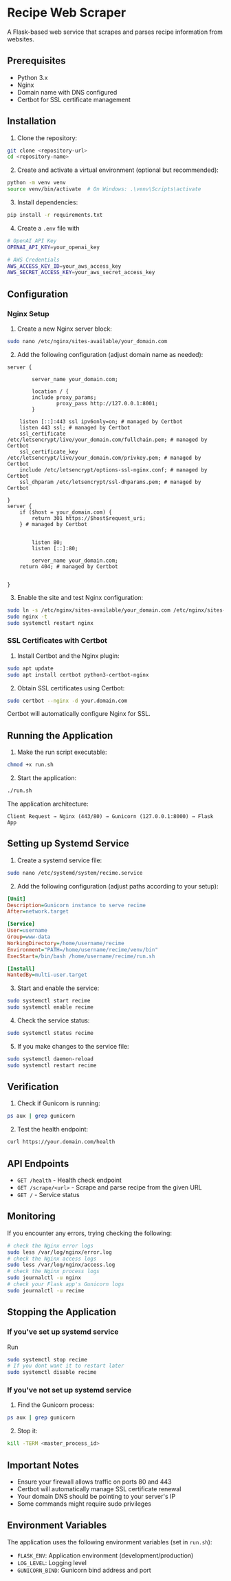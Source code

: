 # Recipe Web Scraper

A Flask-based web service that scrapes and parses recipe information from websites.

## Prerequisites

- Python 3.x
- Nginx
- Domain name with DNS configured
- Certbot for SSL certificate management

## Installation

1. Clone the repository:
```bash
git clone <repository-url>
cd <repository-name>
```

2. Create and activate a virtual environment (optional but recommended):
```bash
python -m venv venv
source venv/bin/activate  # On Windows: .\venv\Scripts\activate
```

3. Install dependencies:
```bash
pip install -r requirements.txt
```

4. Create a `.env` file with
```bash
# OpenAI API Key
OPENAI_API_KEY=your_openai_key

# AWS Credentials
AWS_ACCESS_KEY_ID=your_aws_access_key
AWS_SECRET_ACCESS_KEY=your_aws_secret_access_key
```

## Configuration

### Nginx Setup
1. Create a new Nginx server block:
```bash
sudo nano /etc/nginx/sites-available/your_domain.com
```

2. Add the following configuration (adjust domain name as needed):
```nginx
server {

        server_name your_domain.com;

        location / {
		include proxy_params;
                proxy_pass http://127.0.0.1:8001;
        }

    listen [::]:443 ssl ipv6only=on; # managed by Certbot
    listen 443 ssl; # managed by Certbot
    ssl_certificate /etc/letsencrypt/live/your_domain.com/fullchain.pem; # managed by Certbot
    ssl_certificate_key /etc/letsencrypt/live/your_domain.com/privkey.pem; # managed by Certbot
    include /etc/letsencrypt/options-ssl-nginx.conf; # managed by Certbot
    ssl_dhparam /etc/letsencrypt/ssl-dhparams.pem; # managed by Certbot

}
server {
    if ($host = your_domain.com) {
        return 301 https://$host$request_uri;
    } # managed by Certbot


        listen 80;
        listen [::]:80;

        server_name your_domain.com;
    return 404; # managed by Certbot


}
```

3. Enable the site and test Nginx configuration:
```bash
sudo ln -s /etc/nginx/sites-available/your_domain.com /etc/nginx/sites-enabled/
sudo nginx -t
sudo systemctl restart nginx
```

### SSL Certificates with Certbot
1. Install Certbot and the Nginx plugin:
```bash
sudo apt update
sudo apt install certbot python3-certbot-nginx
```

2. Obtain SSL certificates using Certbot:
```bash
sudo certbot --nginx -d your.domain.com
```
Certbot will automatically configure Nginx for SSL.

## Running the Application

1. Make the run script executable:
```bash
chmod +x run.sh
```

2. Start the application:
```bash
./run.sh
```

The application architecture:
```
Client Request → Nginx (443/80) → Gunicorn (127.0.0.1:8000) → Flask App
```

## Setting up Systemd Service

1. Create a systemd service file:
```bash
sudo nano /etc/systemd/system/recime.service
```

2. Add the following configuration (adjust paths according to your setup):
```ini
[Unit]
Description=Gunicorn instance to serve recime
After=network.target

[Service]
User=username
Group=www-data
WorkingDirectory=/home/username/recime
Environment="PATH=/home/username/recime/venv/bin"
ExecStart=/bin/bash /home/username/recime/run.sh

[Install]
WantedBy=multi-user.target
```

3. Start and enable the service:
```bash
sudo systemctl start recime
sudo systemctl enable recime
```

4. Check the service status:
```bash
sudo systemctl status recime
```

5. If you make changes to the service file:
```bash
sudo systemctl daemon-reload
sudo systemctl restart recime
```

## Verification

1. Check if Gunicorn is running:
```bash
ps aux | grep gunicorn
```

2. Test the health endpoint:
```bash
curl https://your.domain.com/health
```

## API Endpoints

- `GET /health` - Health check endpoint
- `GET /scrape/<url>` - Scrape and parse recipe from the given URL
- `GET /` - Service status

## Monitoring

If you encounter any errors, trying checking the following:
```bash
# check the Nginx error logs
sudo less /var/log/nginx/error.log
# check the Nginx access logs
sudo less /var/log/nginx/access.log
# check the Nginx process logs
sudo journalctl -u nginx
# check your Flask app's Gunicorn logs
sudo journalctl -u recime
```

## Stopping the Application

### If you've set up systemd service

Run
```bash
sudo systemctl stop recime
# If you dont want it to restart later
sudo systemctl disable recime
```

### If you've not set up systemd service

1. Find the Gunicorn process:
```bash
ps aux | grep gunicorn
```

2. Stop it:
```bash
kill -TERM <master_process_id>
```

## Important Notes

- Ensure your firewall allows traffic on ports 80 and 443
- Certbot will automatically manage SSL certificate renewal
- Your domain DNS should be pointing to your server's IP
- Some commands might require sudo privileges

## Environment Variables

The application uses the following environment variables (set in `run.sh`):
- `FLASK_ENV`: Application environment (development/production)
- `LOG_LEVEL`: Logging level
- `GUNICORN_BIND`: Gunicorn bind address and port 